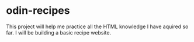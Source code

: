 # odin-recipes
This project will help me practice all the HTML knowledge I have aquired so far. I will be building a basic recipe website. 